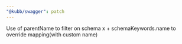 ```yaml
---
"@kubb/swagger": patch
---
```


Use of parentName to filter on schema x + schemaKeywords.name to override mapping(with custom name)

